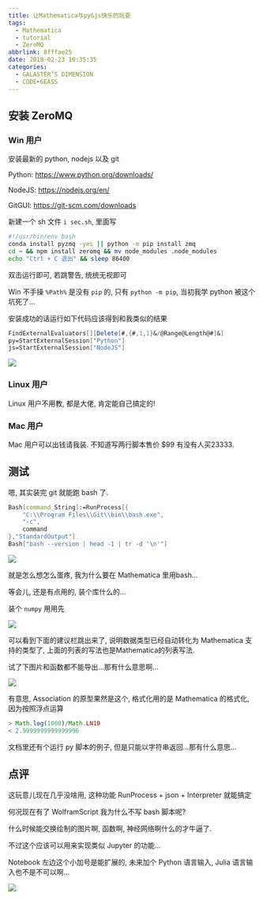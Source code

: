 ```yaml
---
title: 让Mathematica与py&js快乐的玩耍
tags:
  - Mathematica
  - tutorial
  - ZeroMQ
abbrlink: 8fffae25
date: 2018-02-23 10:35:35
categories:
  - GALASTER’S DIMENSION
  - CODE➤GEASS
---
```


## 安装 ZeroMQ

### Win 用户

安装最新的 python, nodejs 以及 git

Python: https://www.python.org/downloads/

NodeJS: https://nodejs.org/en/

GitGUI: https://git-scm.com/downloads

新建一个 sh 文件 `i sec.sh`, 里面写

```bash
#!/usr/bin/env bash
conda install pyzmq -yes || python -m pip install zmq
cd ~ && npm install zeromq && mv node_modules .node_modules
echo "Ctrl + C 退出" && sleep 86400
```

双击运行即可, 若跳警告, 统统无视即可

<!-- more -->

Win 不手操 `%Path%` 是没有 `pip` 的, 只有 `python -m pip`, 当初我学 python 被这个坑死了...

安装成功的话运行如下代码应该得到和我类似的结果

```Mathematica 
FindExternalEvaluators[][Delete[#,{#,1,1}&/@Range@Length@#]&]
py=StartExternalSession["Python"]
js=StartExternalSession["NodeJS"]
```

![](https://i.loli.net/2018/02/23/5a8f7fb96e9ea.png)

### Linux 用户

Linux 用户不用教, 都是大佬, 肯定能自己搞定的!

### Mac 用户

Mac 用户可以出钱请我装. 不知道写两行脚本售价 $99 有没有人买23333.

## 测试 

嗯, 其实装完 git 就能跑 bash 了.

```Mathematica 
Bash[command_String]:=RunProcess[{
    "C:\\Program Files\\Git\\bin\\bash.exe",
    "-c",
    command
},"StandardOutput"]
Bash["bash --version | head -1 | tr -d '\n'"]
```

![](https://i.loli.net/2018/02/23/5a8f7fba3f404.png)

就是怎么想怎么蛋疼, 我为什么要在 Mathematica 里用bash...

等会儿, 还是有点用的, 装个库什么的...

装个 `numpy` 用用先

![](https://i.loli.net/2018/02/23/5a8f94da4d2b8.png)

可以看到下面的建议栏跳出来了, 说明数据类型已经自动转化为 Mathematica 支持的类型了, 上面的列表的写法也是Mathematica的列表写法.

试了下图片和函数都不能导出...那有什么意思啊...

![](https://i.loli.net/2018/02/23/5a8f94da4261f.png)

有意思, Association 的原型果然是这个, 格式化用的是 Mathematica 的格式化, 因为按照浮点运算

```js
> Math.log(1000)/Math.LN10
< 2.9999999999999996
```

文档里还有个运行 py 脚本的例子, 但是只能以字符串返回...那有什么意思...

## 点评

这玩意儿现在几乎没啥用, 这种功能 RunProcess + json + Interpreter 就能搞定

何况现在有了 WolframScript 我为什么不写 bash 脚本呢?

什么时候能交换绘制的图片啊, 函数啊, 神经网络啊什么的才牛逼了.

不过这个应该可以用来实现类似 Jupyter 的功能...

Notebook 左边这个小加号是能扩展的, 未来加个 Python 语言输入, Julia 语言输入也不是不可以啊...

![](https://i.loli.net/2018/02/23/5a8f94da42687.png)